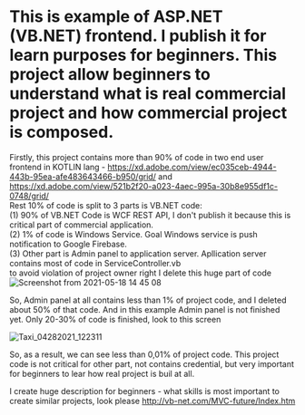 # This is example of ASP.NET (VB.NET) frontend. I publish it for learn purposes for beginners. This project allow beginners to understand what is real commercial project and how commercial project is composed.
Firstly, this project contains more than 90% of code in two end user frontend in KOTLIN lang - https://xd.adobe.com/view/ec035ceb-4944-443b-95ea-afe483643466-b950/grid/ and https://xd.adobe.com/view/521b2f20-a023-4aec-995a-30b8e955df1c-0748/grid/     
Rest 10% of code is split to 3 parts is VB.NET code:    
(1) 90% of VB.NET Code is WCF REST API, I don't publish it because this is critical part of commercial application.   
(2) 1% of code is Windows Service. Goal Windows service is push notification to Google Firebase.   
(3) Other part is Admin panel to application server. Apllication server contains most of code in ServiceController.vb   
to avoid violation of project owner right I delete this huge part of code  
![Screenshot from 2021-05-18 14 45 08](https://user-images.githubusercontent.com/81580242/118648719-63883300-b7eb-11eb-9ec2-df6d38d53fb6.png)


So, Admin panel at all contains less than 1% of project code, and I deleted about 50% of that code. And in this example Admin panel is not finished yet. Only 20-30% of code is finished, look to this screen   

![Taxi_04282021_122311](https://user-images.githubusercontent.com/81580242/118649266-fd4fe000-b7eb-11eb-8ccb-2e718b01184f.png)

So, as a result, we can see less than 0,01% of project code. This project code is not critical for other part, not contains credential, but very important for beginners to lear how real project is buil at all. 

I create huge description for beginners - what skills is most important to create similar projects, look please http://vb-net.com/MVC-future/Index.htm


